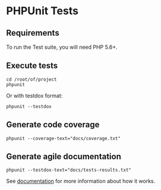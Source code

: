 # PHPUnit Tests

## Requirements

To run the Test suite, you will need PHP 5.6+.


## Execute tests

    cd /root/of/project
    phpunit

Or with testdox format:

    phpunit --testdox


## Generate code coverage

    phpunit --coverage-text="docs/coverage.txt"


## Generate agile documentation

    phpunit --testdox-text="docs/tests-results.txt"

See [documentation](--coverage-text=coverage.txt) for more information about
how it works.
